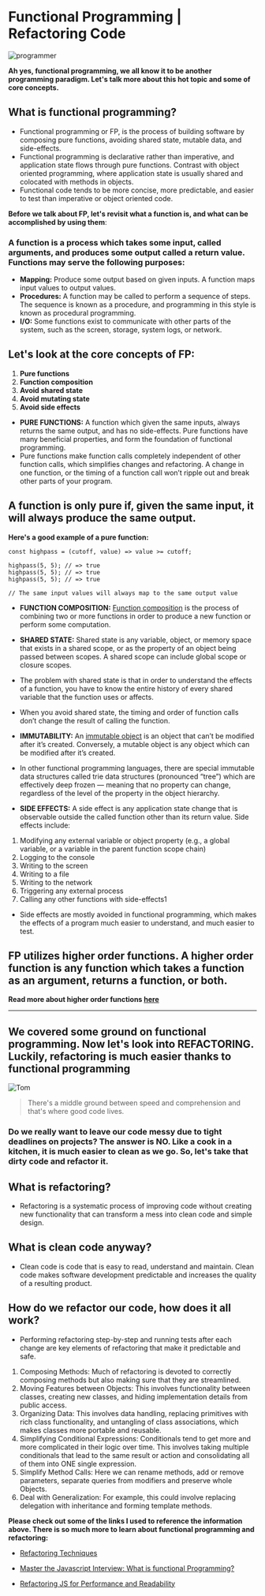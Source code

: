 # Functional Programming | Refactoring Code 
![programmer](https://media.giphy.com/media/349qKnoIBHK1i/giphy.gif)

**Ah yes, functional programming, we all know it to be another programming paradigm. Let's talk more about this hot topic and some of core concepts.**

## What is functional programming?
* Functional programming or FP, is the process of building software by composing pure functions, avoiding shared state, mutable data, and side-effects. 
* Functional programming is declarative rather than imperative, and application state flows through pure functions. Contrast with object oriented programming, where application state is usually shared and colocated with methods in objects.
* Functional code tends to be more concise, more predictable, and easier to test than imperative or object oriented code.

**Before we talk about FP, let's revisit what a **function** is, and what can be accomplished by using them**:

### A function is a process which takes some input, called arguments, and produces some output called a return value. Functions may serve the following purposes:

* **Mapping:** Produce some output based on given inputs. A function maps input values to output values.
* **Procedures:** A function may be called to perform a sequence of steps. The sequence is known as a procedure, and programming in this style is known as procedural programming.
* **I/O:** Some functions exist to communicate with other parts of the system, such as the screen, storage, system logs, or network.

## Let's look at the core concepts of FP:

1. **Pure functions**
1. **Function composition**
1. **Avoid shared state**
1. **Avoid mutating state**
1. **Avoid side effects**

* **PURE FUNCTIONS:** A function which given the same inputs, always returns the same output, and has no side-effects. Pure functions have many beneficial properties, and form the foundation of functional programming. 
* Pure functions make function calls completely independent of other function calls, which simplifies changes and refactoring. A change in one function, or the timing of a function call won’t ripple out and break other parts of your program.

## A function is only pure if, given the same input, it will always produce the same output. 

**Here's a good example of a pure function:**
```
const highpass = (cutoff, value) => value >= cutoff;

highpass(5, 5); // => true
highpass(5, 5); // => true
highpass(5, 5); // => true

// The same input values will always map to the same output value
```
* **FUNCTION COMPOSITION:** [Function composition](https://medium.com/javascript-scene/master-the-javascript-interview-what-is-function-composition-20dfb109a1a0) is the process of combining two or more functions in order to produce a new function or perform some computation.

* **SHARED STATE:** Shared state is any variable, object, or memory space that exists in a shared scope, or as the property of an object being passed between scopes. A shared scope can include global scope or closure scopes.
* The problem with shared state is that in order to understand the effects of a function, you have to know the entire history of every shared variable that the function uses or affects.
* When you avoid shared state, the timing and order of function calls don’t change the result of calling the function. 

* **IMMUTABILITY:** An [immutable object](https://medium.com/javascript-scene/the-dao-of-immutability-9f91a70c88cd) is an object that can’t be modified after it’s created. Conversely, a mutable object is any object which can be modified after it’s created.
* In other functional programming languages, there are special immutable data structures called trie data structures (pronounced “tree”) which are effectively deep frozen — meaning that no property can change, regardless of the level of the property in the object hierarchy.

* **SIDE EFFECTS:** A side effect is any application state change that is observable outside the called function other than its return value. Side effects include:
1. Modifying any external variable or object property (e.g., a global variable, or a variable in the parent function scope chain)
1. Logging to the console
1. Writing to the screen
1. Writing to a file
1. Writing to the network
1. Triggering any external process
1. Calling any other functions with side-effects1

* Side effects are mostly avoided in functional programming, which makes the effects of a program much easier to understand, and much easier to test.

## FP utilizes higher order functions. A higher order function is any function which takes a function as an argument, returns a function, or both. 
**Read more about higher order functions [here](https://eloquentjavascript.net/05_higher_order.html)**

----------------------
## We covered some ground on functional programming. Now let's look into REFACTORING. Luckily, refactoring is much easier thanks to functional programming
![Tom](https://media.giphy.com/media/CzbiCJTYOzHTW/giphy.gif)

>There's a middle ground between speed and comprehension and that's where good code lives.
>
### Do we really want to leave our code messy due to tight deadlines on projects? The answer is NO. Like a cook in a kitchen, it is much easier to clean as we go. So, let's take that dirty code and refactor it.

## What is refactoring?

* Refactoring is a systematic process of improving code
without creating new functionality that can transform
a mess into clean code and simple design.

## What is clean code anyway?

* Clean code is code that is easy to read, understand and maintain. Clean code makes software development predictable
and increases the quality of a resulting product.

## How do we refactor our code, how does it all work? 

* Performing refactoring step-by-step and running tests after each change are key elements of refactoring that make it
predictable and safe.
1. Composing Methods: Much of refactoring is devoted to correctly composing methods but also making sure that they are streamlined.
1. Moving Features between Objects: This involves functionality between classes, creating new classes, and hiding implementation details from public access.
1. Organizing Data: This involves data handling, replacing primitives with rich class functionality,  and untangling of class associations, which makes classes more portable and reusable.
1. Simplifying Conditional Expressions: Conditionals tend to get more and more complicated in their logic over time. This involves taking multiple conditionals that lead to the same result or action and consolidating all of them into ONE single expression.
1. Simplify Method Calls: Here we can rename methods, add or remove parameters, separate queries from modifiers and preserve whole Objects.
1. Deal with Generalization: For example, this could involve replacing delegation with inheritance and forming template methods.

**Please check out some of the links I used to reference the information above. There is so much more to learn about functional programming and refactoring:**

* [Refactoring Techniques](https://refactoring.guru/refactoring/techniques/dealing-with-generalization)

* [Master the Javascript Interview: What is functional Programming?](https://medium.com/javascript-scene/master-the-javascript-interview-what-is-functional-programming-7f218c68b3a0)

* [Refactoring JS for Performance and Readability](https://dev.to/healeycodes/refactoring-javascript-for-performance-and-readability-with-examples-1hec)
